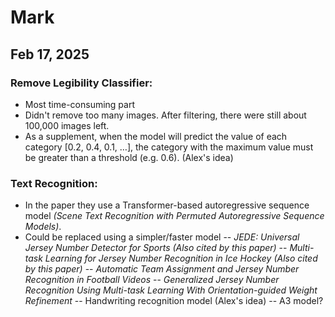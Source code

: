 # Mark

  

## Feb 17, 2025

  

### Remove Legibility Classifier:

  

- Most time-consuming part
- Didn't remove too many images. After filtering, there were still about 100,000 images left.
- As a supplement, when the model will predict the value of each category [0.2, 0.4, 0.1, …], the category with the maximum value must be greater than a threshold (e.g. 0.6). (Alex's idea)

  

### Text Recognition:

  

- In the paper they use a Transformer-based autoregressive sequence model _(Scene Text Recognition with Permuted Autoregressive Sequence Models)_.
- Could be replaced using a simpler/faster model
-- _JEDE: Universal Jersey Number Detector for Sports (Also cited by this paper)_
-- _Multi-task Learning for Jersey Number Recognition in Ice Hockey (Also cited by this paper)_
-- _Automatic Team Assignment and Jersey Number Recognition in Football Videos_
-- _Generalized Jersey Number Recognition Using Multi-task Learning With Orientation-guided Weight Refinement_
-- Handwriting recognition model (Alex's idea)
-- A3 model?
